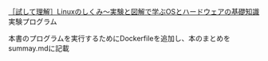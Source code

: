 [［試して理解］Linuxのしくみ～実験と図解で学ぶOSとハードウェアの基礎知識](http://gihyo.jp/book/2018/978-4-7741-9607-7)実験プログラム

本書のプログラムを実行するためにDockerfileを追加し、本のまとめをsummay.mdに記載
